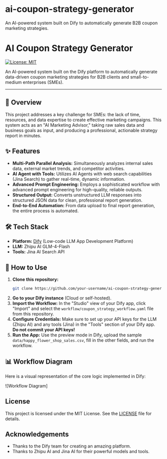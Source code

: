 # ai-coupon-strategy-generator
An AI-powered system built on Dify to automatically generate B2B coupon marketing strategies.
# AI Coupon Strategy Generator

[![License: MIT](https://img.shields.io/badge/License-MIT-yellow.svg)](https://opensource.org/licenses/MIT)

An AI-powered system built on the Dify platform to automatically generate data-driven coupon marketing strategies for B2B clients and small-to-medium enterprises (SMEs).

---

## 🌟 Overview

This project addresses a key challenge for SMEs: the lack of time, resources, and data expertise to create effective marketing campaigns. This system acts as an "AI Marketing Advisor," taking raw sales data and business goals as input, and producing a professional, actionable strategy report in minutes.

## ✨ Features

- **Multi-Path Parallel Analysis:** Simultaneously analyzes internal sales data, external market trends, and competitor activities.
- **AI Agent with Tools:** Utilizes AI Agents with web search capabilities (Jina Search) to gather real-time, dynamic information.
- **Advanced Prompt Engineering:** Employs a sophisticated workflow with advanced prompt engineering for high-quality, reliable outputs.
- **Structured Output:** Converts unstructured LLM responses into structured JSON data for clean, professional report generation.
- **End-to-End Automation:** From data upload to final report generation, the entire process is automated.

## 🛠️ Tech Stack

- **Platform:** [Dify](https://dify.ai/) (Low-code LLM App Development Platform)
- **LLM:** Zhipu AI GLM-4-Flash
- **Tools:** Jina AI Search API

## 🚀 How to Use

1.  **Clone this repository:**
    ```bash
    git clone https://github.com/your-username/ai-coupon-strategy-generator.git
    ```
2.  **Go to your Dify instance** (Cloud or self-hosted).
3.  **Import the Workflow:** In the "Studio" view of your Dify app, click "Import" and select the `workflow/coupon_strategy_workflow.yaml` file from this repository.
4.  **Configure Credentials:** Make sure to set up your API keys for the LLM (Zhipu AI) and any tools (Jina) in the "Tools" section of your Dify app. **Do not commit your API keys!**
5.  **Run the App:** Use the preview mode in Dify, upload the sample `data/happy_flower_shop_sales.csv`, fill in the other fields, and run the workflow.

## 📊 Workflow Diagram

Here is a visual representation of the core logic implemented in Dify:

![Workflow Diagram]


## License

This project is licensed under the MIT License. See the [LICENSE](LICENSE) file for details.

## Acknowledgements

- Thanks to the Dify team for creating an amazing platform.
- Thanks to Zhipu AI and Jina AI for their powerful models and tools.
